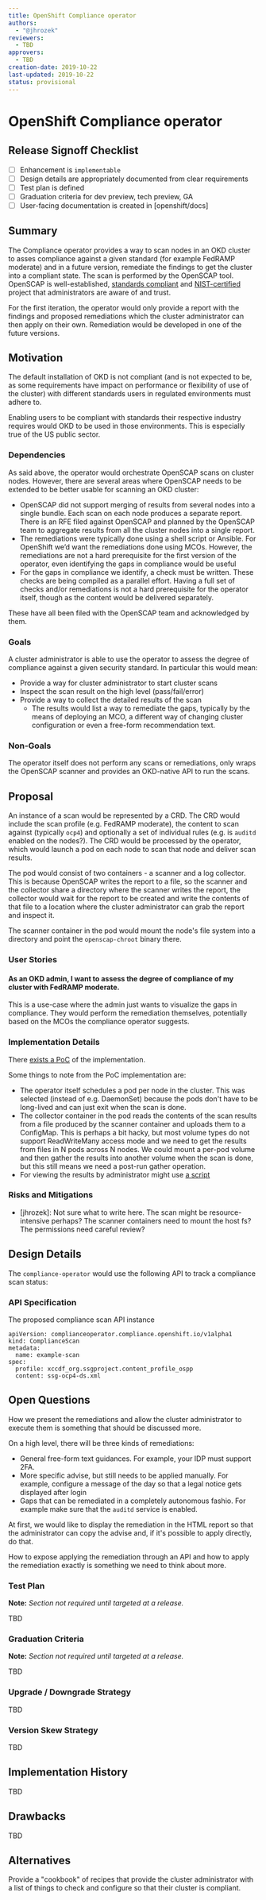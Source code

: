 ```yaml
---
title: OpenShift Compliance operator
authors:
  - "@jhrozek"
reviewers:
  - TBD
approvers:
  - TBD
creation-date: 2019-10-22
last-updated: 2019-10-22
status: provisional
---
```


# OpenShift Compliance operator

## Release Signoff Checklist

- [ ] Enhancement is `implementable`
- [ ] Design details are appropriately documented from clear requirements
- [ ] Test plan is defined
- [ ] Graduation criteria for dev preview, tech preview, GA
- [ ] User-facing documentation is created in [openshift/docs]

## Summary

The Compliance operator provides a way to scan nodes in an OKD cluster
to asses compliance against a given standard (for example FedRAMP moderate)
and in a future version, remediate the findings to get the cluster into
a compliant state. The scan is performed by the OpenSCAP tool.
OpenSCAP is well-established, [standards compliant](https://www.open-scap.org/features/standards/)
and [NIST-certified](https://csrc.nist.gov/projects/security-content-automation-protocol-validation-pr/validated-products-and-modules/142-red-hat-scap-1-2-product-validation-record)
project that administrators are aware of and trust.

For the first iteration, the operator would only provide a report with
the findings and proposed remediations which the cluster administrator
can then apply on their own. Remediation would be developed in one
of the future versions.

## Motivation

The default installation of OKD is not compliant (and is not expected
to be, as some requirements have impact on performance or flexibility of use
of the cluster) with different standards users in regulated environments
must adhere to.

Enabling users to be compliant with standards their respective industry
requires would OKD to be used in those environments. This is especially
true of the US public sector.

### Dependencies
As said above, the operator would orchestrate OpenSCAP scans on cluster
nodes. However, there are several areas where OpenSCAP needs to be extended
to be better usable for scanning an OKD cluster:

* OpenSCAP did not support merging of results from several nodes into a single
  bundle. Each scan on each node produces a separate report. There is an
  RFE filed against OpenSCAP and planned by the OpenSCAP team to aggregate
  results from all the cluster nodes into a single report.
* The remediations were typically done using a shell script or Ansible. For
  OpenShift we’d want the remediations done using MCOs. However, the remediations
  are not a hard prerequisite for the first version of the operator, even
  identifying the gaps in compliance would be useful
* For the gaps in compliance we identify, a check must be written. These
  checks are being compiled as a parallel effort. Having a full set of
  checks and/or remediations is not a hard prerequisite for the operator
  itself, though as the content would be delivered separately.

These have all been filed with the OpenSCAP team and acknowledged by them.

### Goals

A cluster administrator is able to use the operator to assess the degree
of compliance against a given security standard. In particular this would
mean:

* Provide a way for cluster administrator to start cluster scans
* Inspect the scan result on the high level (pass/fail/error)
* Provide a way to collect the detailed results of the scan
  * The results would list a way to remediate the gaps, typically by the means
    of deploying an MCO, a different way of changing cluster configuration
    or even a free-form recommendation text.

### Non-Goals

The operator itself does not perform any scans or remediations, only
wraps the OpenSCAP scanner and provides an OKD-native API to
run the scans.

## Proposal

An instance of a scan would be represented by a CRD. The CRD would include
the scan profile (e.g. FedRAMP moderate), the content to scan against
(typically `ocp4`) and optionally a set of individual rules (e.g. is `auditd`
enabled on the nodes?). The CRD would be processed by the operator, which
would launch a pod on each node to scan that node and deliver scan results.

The pod would consist of two containers - a scanner and a log collector.
This is because OpenSCAP writes the report to a file, so the scanner and
the collector share a directory where the scanner writes the report, the
collector would wait for the report to be created and write the contents
of that file to a location where the cluster administrator can grab the
report and inspect it.

The scanner container in the pod would mount the node's file system into
a directory and point the `openscap-chroot` binary there.

### User Stories

#### As an OKD admin, I want to assess the degree of compliance of my cluster with FedRAMP moderate.

This is a use-case where the admin just wants to visualize the gaps in
compliance. They would perform the remediation themselves, potentially
based on the MCOs the compliance operator suggests.

### Implementation Details

There [exists a PoC](https://github.com/jhrozek/openscap-operator) of the implementation.

Some things to note from the PoC implementation are:
 * The operator itself schedules a pod per node in the cluster. This was selected
   (instead of e.g. DaemonSet) because the pods don't have to be long-lived and
   can just exit when the scan is done.
 * The collector container in the pod reads the contents of the scan results
   from a file produced by the scanner container and uploads them to a ConfigMap.
   This is perhaps a bit hacky, but most volume types do not support
   ReadWriteMany access mode and we need to get the results from files in
   N pods across N nodes. We could mount a per-pod volume and then gather
   the results into another volume when the scan is done, but this still
   means we need a post-run gather operation.
 * For viewing the results by administrator might use [a script](https://github.com/jhrozek/scapresults-k8s/blob/master/scapresults/fetchresults.py)

### Risks and Mitigations
 * [jhrozek]: Not sure what to write here. The scan might be
   resource-intensive perhaps? The scanner containers need to mount the
   host fs? The permissions need careful review?


## Design Details

The `compliance-operator` would use the following API to track a compliance scan status:

### API Specification
The proposed compliance scan API instance

```
apiVersion: complianceoperator.compliance.openshift.io/v1alpha1
kind: ComplianceScan
metadata:
  name: example-scan
spec:
  profile: xccdf_org.ssgproject.content_profile_ospp
  content: ssg-ocp4-ds.xml
```

## Open Questions

How we present the remediations and allow the cluster administrator to execute
them is something that should be discussed more.

On a high level, there will be three kinds of remediations:
 * General free-form text guidances. For example, your IDP must support 2FA.
 * More specific advise, but still needs to be applied manually. For example,
   configure a message of the day so that a legal notice gets displayed after
   login
 * Gaps that can be remediated in a completely autonomous fashio. For example
   make sure that the `auditd` service is enabled.

At first, we would like to display the remediation in the HTML report so that
the administrator can copy the advise and, if it's possible to apply directly,
do that.

How to expose applying the remediation through an API and how to apply the
remediation exactly is something we need to think about more.

### Test Plan

**Note:** *Section not required until targeted at a release.*

TBD

### Graduation Criteria

**Note:** *Section not required until targeted at a release.*

TBD

### Upgrade / Downgrade Strategy

TBD


### Version Skew Strategy

TBD

## Implementation History

TBD

## Drawbacks

TBD

## Alternatives

Provide a "cookbook" of recipes that provide the cluster administrator
with a list of things to check and configure so that their cluster
is compliant.

